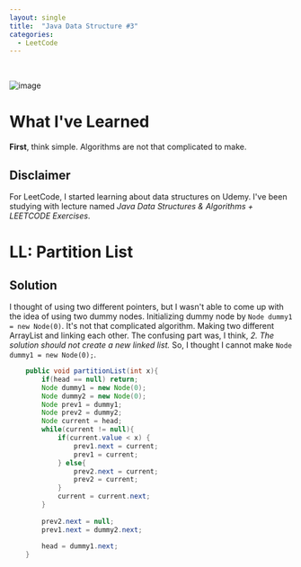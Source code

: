 ```yaml
---
layout: single
title:  "Java Data Structure #3"
categories:
  - LeetCode
---
```

<br>

![image](https://github.com/DutchVandaline/DutchVandaline.github.io/assets/142364450/b75c9826-3f3f-44ba-9d85-dc8eb7d3aba1)

# What I've Learned
**First**, think simple. Algorithms are not that complicated to make. <br>

## Disclaimer
 For LeetCode, I started learning about data structures on Udemy. I've been studying with lecture named *Java Data Structures & Algorithms + LEETCODE Exercises*. 

# LL: Partition List

## Solution
I thought of using two different pointers, but I wasn't able to come up with the idea of using two dummy nodes. Initializing dummy node by `Node dummy1 = new Node(0)`. It's not that complicated algorithm. Making two different ArrayList and linking each other.
The confusing part was, I think, *2. The solution should not create a new linked list.* So, I thought I cannot make `Node dummy1 = new Node(0);`. 

```java
    public void partitionList(int x){
        if(head == null) return;
        Node dummy1 = new Node(0);
        Node dummy2 = new Node(0);
        Node prev1 = dummy1;
        Node prev2 = dummy2;
        Node current = head;
        while(current != null){
            if(current.value < x) {
                prev1.next = current;
                prev1 = current;
            } else{
                prev2.next = current;
                prev2 = current;
            }
            current = current.next;
        }
        
        prev2.next = null;
        prev1.next = dummy2.next;
        
        head = dummy1.next;
    }
```
